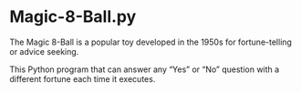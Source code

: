 # Magic-8-Ball.py

The Magic 8-Ball is a popular toy developed in the 1950s for fortune-telling or advice seeking.

This Python program that can answer any “Yes” or “No” question with a different fortune each time it executes.
    
